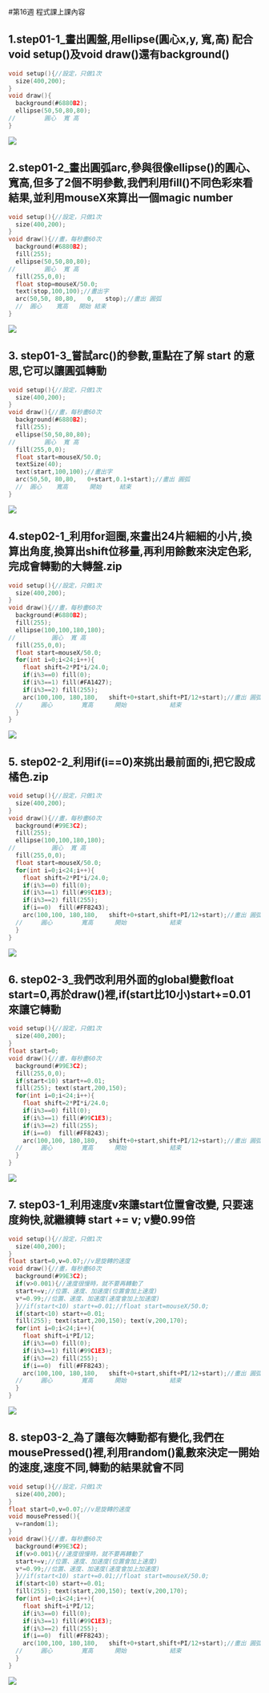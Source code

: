 #第16週 程式課上課內容

## 1.step01-1_畫出圓盤,用ellipse(圓心x,y, 寬,高) 配合void setup()及void draw()還有background()

```C
void setup(){//設定，只做1次
  size(400,200);
}
void draw(){
  background(#6880B2);
  ellipse(50,50,80,80);
//        圓心  寬 高
}
```
![](https://github.com/Primo093021/2020-CCE/blob/gh-pages/week16%20%E6%AD%A3%E8%AA%B2%E5%85%A7%E5%AE%B9/1.png?raw=true)

## 2.step01-2_畫出圓弧arc,參與很像ellipse()的圓心、寬高,但多了2個不明參數,我們利用fill()不同色彩來看結果,並利用mouseX來算出一個magic number

```C
void setup(){//設定，只做1次
  size(400,200);
}
void draw(){//畫，每秒畫60次
  background(#6880B2);
  fill(255);
  ellipse(50,50,80,80);
//        圓心  寬 高
  fill(255,0,0);
  float stop=mouseX/50.0;
  text(stop,100,100);//畫出字
  arc(50,50, 80,80,   0,   stop);//畫出 圓弧
  //  圓心    寬高   開始 結束
}
```
![](https://github.com/Primo093021/2020-CCE/blob/gh-pages/week16%20%E6%AD%A3%E8%AA%B2%E5%85%A7%E5%AE%B9/2.png?raw=true)

## 3. step01-3_嘗試arc()的參數,重點在了解 start 的意思,它可以讓圓弧轉動

```C
void setup(){//設定，只做1次
  size(400,200);
}
void draw(){//畫，每秒畫60次
  background(#6880B2);
  fill(255);
  ellipse(50,50,80,80);
//        圓心  寬 高
  fill(255,0,0);
  float start=mouseX/50.0;
  textSize(40);
  text(start,100,100);//畫出字
  arc(50,50, 80,80,   0+start,0.1+start);//畫出 圓弧
  //  圓心    寬高      開始     結束
}
```
![](https://github.com/Primo093021/2020-CCE/blob/gh-pages/week16%20%E6%AD%A3%E8%AA%B2%E5%85%A7%E5%AE%B9/3.png?raw=true)

## 4.step02-1_利用for迴圈,來畫出24片細細的小片,換算出角度,換算出shift位移量,再利用餘數來決定色彩,完成會轉動的大轉盤.zip

```C
void setup(){//設定，只做1次
  size(400,200);
}
void draw(){//畫，每秒畫60次
  background(#6880B2);
  fill(255);
  ellipse(100,100,180,180);
//          圓心  寬 高
  fill(255,0,0);
  float start=mouseX/50.0;
  for(int i=0;i<24;i++){
    float shift=2*PI*i/24.0;
    if(i%3==0) fill(0);
    if(i%3==1) fill(#FA1427);
    if(i%3==2) fill(255);
    arc(100,100, 180,180,   shift+0+start,shift+PI/12+start);//畫出 圓弧
  //     圓心        寬高      開始            結束
  }
}
```
![](https://github.com/Primo093021/2020-CCE/blob/gh-pages/week16%20%E6%AD%A3%E8%AA%B2%E5%85%A7%E5%AE%B9/4.png?raw=true)

## 5. step02-2_利用if(i==0)來挑出最前面的i,把它設成橘色.zip

```C
void setup(){//設定，只做1次
  size(400,200);
}
void draw(){//畫，每秒畫60次
  background(#99E3C2);
  fill(255);
  ellipse(100,100,180,180);
//          圓心  寬 高
  fill(255,0,0);
  float start=mouseX/50.0;
  for(int i=0;i<24;i++){
    float shift=2*PI*i/24.0;
    if(i%3==0) fill(0);
    if(i%3==1) fill(#99C1E3);
    if(i%3==2) fill(255);
    if(i==0)  fill(#FF8243);
    arc(100,100, 180,180,   shift+0+start,shift+PI/12+start);//畫出 圓弧
  //     圓心        寬高      開始            結束
  }
}
```
![](https://github.com/Primo093021/2020-CCE/blob/gh-pages/week16%20%E6%AD%A3%E8%AA%B2%E5%85%A7%E5%AE%B9/5.png?raw=true)

## 6. step02-3_我們改利用外面的global變數float start=0,再於draw()裡,if(start比10小)start+=0.01來讓它轉動

```C
void setup(){//設定，只做1次
  size(400,200);
}
float start=0;
void draw(){//畫，每秒畫60次
  background(#99E3C2);
  fill(255,0,0);
  if(start<10) start+=0.01;
  fill(255); text(start,200,150);
  for(int i=0;i<24;i++){
    float shift=2*PI*i/24.0;
    if(i%3==0) fill(0);
    if(i%3==1) fill(#99C1E3);
    if(i%3==2) fill(255);
    if(i==0)  fill(#FF8243);
    arc(100,100, 180,180,   shift+0+start,shift+PI/12+start);//畫出 圓弧
  //     圓心        寬高      開始            結束
  }
}
```
![](https://github.com/Primo093021/2020-CCE/blob/gh-pages/week16%20%E6%AD%A3%E8%AA%B2%E5%85%A7%E5%AE%B9/6.png?raw=true)

## 7. step03-1_利用速度v來讓start位置會改變, 只要速度夠快,就繼續轉 start += v;  v變0.99倍

```C
void setup(){//設定，只做1次
  size(400,200);
}
float start=0,v=0.07;//v是旋轉的速度
void draw(){//畫，每秒畫60次
  background(#99E3C2);
  if(v>0.001){//速度很慢時，就不要再轉動了
  start+=v;//位置、速度、加速度(位置會加上速度)
  v*=0.99;//位置、速度、加速度(速度會加上加速度)
  }//if(start<10) start+=0.01;//float start=mouseX/50.0;
  if(start<10) start+=0.01;
  fill(255); text(start,200,150); text(v,200,170);
  for(int i=0;i<24;i++){
    float shift=i*PI/12;
    if(i%3==0) fill(0);
    if(i%3==1) fill(#99C1E3);
    if(i%3==2) fill(255);
    if(i==0)  fill(#FF8243);
    arc(100,100, 180,180,   shift+0+start,shift+PI/12+start);//畫出 圓弧
  //     圓心        寬高      開始            結束
  }
}
```
![](https://github.com/Primo093021/2020-CCE/blob/gh-pages/week16%20%E6%AD%A3%E8%AA%B2%E5%85%A7%E5%AE%B9/7.png?raw=true)

## 8. step03-2_為了讓每次轉動都有變化,我們在mousePressed()裡,利用random()亂數來決定一開始的速度,速度不同,轉動的結果就會不同

```C
void setup(){//設定，只做1次
  size(400,200);
}
float start=0,v=0.07;//v是旋轉的速度
void mousePressed(){
  v=random(1);
}
void draw(){//畫，每秒畫60次
  background(#99E3C2);
  if(v>0.001){//速度很慢時，就不要再轉動了
  start+=v;//位置、速度、加速度(位置會加上速度)
  v*=0.99;//位置、速度、加速度(速度會加上加速度)
  }//if(start<10) start+=0.01;//float start=mouseX/50.0;
  if(start<10) start+=0.01;
  fill(255); text(start,200,150); text(v,200,170);
  for(int i=0;i<24;i++){
    float shift=i*PI/12;
    if(i%3==0) fill(0);
    if(i%3==1) fill(#99C1E3);
    if(i%3==2) fill(255);
    if(i==0)  fill(#FF8243);
    arc(100,100, 180,180,   shift+0+start,shift+PI/12+start);//畫出 圓弧
  //     圓心        寬高      開始            結束
  }
}
```
![](https://github.com/Primo093021/2020-CCE/blob/gh-pages/week16%20%E6%AD%A3%E8%AA%B2%E5%85%A7%E5%AE%B9/8.png?raw=true)
